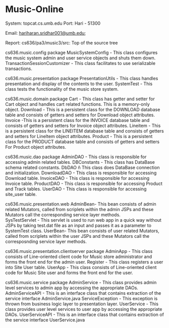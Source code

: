 # Music-Online

System: topcat.cs.umb.edu
Port: Hari  - 51300
      

Email: hariharan.sridhar001@umb.edu;
       
        
Report:   cs636/pa3/music3/src: Top of the source tree

cs636.music.config package
MusicSystemConfig - This class configures the music system admin and user service objects and shuts them down.
TransactionSessionCustomizer -  This class facilitates to use serializable transactions.

cs636.music.presentation package
PresentationUtils - This class handles presentation and display of the contents  to the user.
SystemTest - This class tests the functionality of the music store system.

cs636.music.domain package
Cart - This class has getter and setter for Cart object and handles cart related functions. This is a memory-only object.
Download - This is a persistent class for the DOWNLOAD database table and consists of getters and setters for Download object attributes.
Invoice -This is a persistent class for the INVOICE database table and consists of getters and setters for Invoice object attributes.
Lineitem - This is a persistent class for the LINEITEM database table and consists of getters and setters for LineItem object attributes.
Product - This is a persistent class for the PRODUCT database table and consists of getters and setters For Product object attributes.

cs636.music.dao package
AdminDAO - This class is responsible for accessing admin related tables.
DBConstants - This class has DataBase schema related constants.
DbDAO ñ This class does DataBase connection and initialization.
DownloadDAO - This class is responsible for accessing Download table.
InvoiceDAO - This class is responsible for accessing Invoice table.
ProductDAO - This class is responsible for accessing Product and Track tables.
UserDAO - This class is responsible for accessing site_user table.


cs636.music.presentation.web
AdminBean- This bean consists of admin related Mutators, called from scriplets within the admin JSPs and these Mutators call the corresponding service layer methods.    
SysTestServlet - This servlet is used to run web app in a quick way without JSPs by taking test.dat file as an input and passes it as a parameter to SystemTest class.
UserBean- This bean consists of user related Mutators, called from scriplets within the user JSPs and these Mutators call the corresposnding service layer methods.

cs636.music.presentation.clientserver package
AdminApp - This class consists of Line-oriented client code for Music store administrator and forms the front end for the admin user.
Register - This class registers a user into Site User table.
UserApp - This class consists of Line-oriented client code for Music Site user and forms the front end for the user.


cs636.music.service package
AdminService - This class provides admin level services to admin app by accessing the appropriate DAOs.
AdminServiceAPI - This is an interface class that contains extraction of the service interface AdminService.java 
ServiceException - This exception is thrown from business logic layer to presentation layer.
UserService -   This class provides user level services to user app by accessing the appropriate DAOs.
UserServiceAPI - This is an interface class that contains extraction of the service interface UserService.java 


  





  

